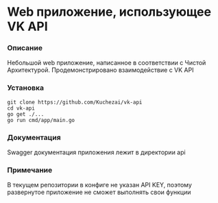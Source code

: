 # Web приложение, использующее VK API

### Описание
Небольшой web приложение, написанное в соответствии с Чистой Архитектурой. Продемонстрировано взаимодействие с VK API

### Установка

`git clone https://github.com/Kuchezai/vk-api`  
`cd vk-api`  
`go get ./...`  
`go run cmd/app/main.go`  

### Документация 
Swagger документация приложения лежит в директории api 
### Примечание
В текущем репозитории в конфиге не указан API KEY, поэтому развернутое приложение не сможет выполнять свои функции